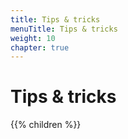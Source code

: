 ```yaml
---
title: Tips & tricks
menuTitle: Tips & tricks
weight: 10
chapter: true
---
```


# Tips & tricks

{{% children %}}
